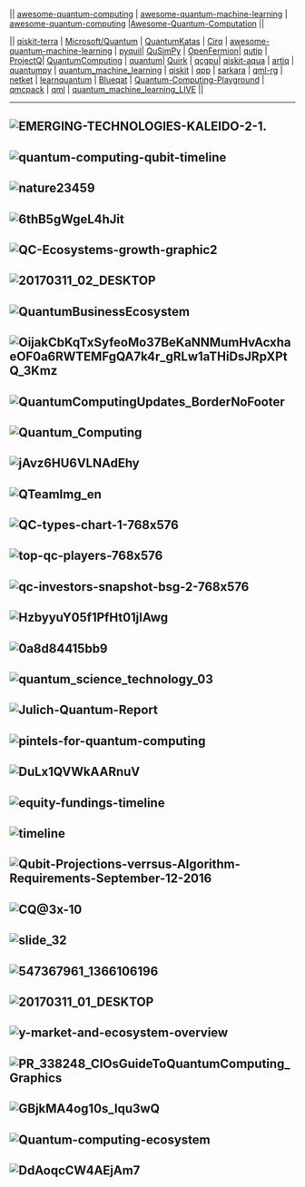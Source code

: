 

|| [awesome-quantum-computing](https://github.com/desireevl/awesome-quantum-computing) | [awesome-quantum-machine-learning](https://github.com/krishnakumarsekar/awesome-quantum-machine-learning) | [awesome-quantum-computing](https://github.com/websemantics/awesome-quantum-computing) |[Awesome-Quantum-Computation](https://github.com/hsavit1/Awesome-Quantum-Computation) ||

|| [qiskit-terra](https://github.com/Qiskit/qiskit-terra) | [Microsoft/Quantum](https://github.com/Microsoft/Quantum) | [QuantumKatas](https://github.com/Microsoft/QuantumKatas) | [Cirq](https://github.com/quantumlib/Cirq) | [awesome-quantum-machine-learning](https://github.com/krishnakumarsekar/awesome-quantum-machine-learning) | [pyquil](https://github.com/rigetti/pyquil)| [QuSimPy](https://github.com/adamisntdead/QuSimPy) | [OpenFermion](https://github.com/quantumlib/OpenFermion)| [qutip](https://github.com/qutip/qutip) | [ProjectQ](https://github.com/ProjectQ-Framework/ProjectQ)| [QuantumComputing](https://github.com/corbett/QuantumComputing) | [quantum](https://github.com/karldray/quantum)| [Quirk](https://github.com/Strilanc/Quirk) | [qcgpu](https://github.com/QCGPU/qcgpu)| [qiskit-aqua](https://github.com/Qiskit/qiskit-aqua) | [artiq](https://github.com/m-labs/artiq) | [quantumpy](https://github.com/jtauber/quantumpy) | [quantum_machine_learning](https://github.com/llSourcell/quantum_machine_learning) | [qiskit](https://github.com/Qiskit/qiskit) | [qpp](https://github.com/vsoftco/qpp) | [sarkara](https://github.com/quininer/sarkara) | [qml-rg](https://github.com/peterwittek/qml-rg) | [netket](https://github.com/netket/netket) | [learnquantum](https://github.com/JohnCoogan/learnquantum) | [Blueqat](https://github.com/Blueqat/Blueqat) | [Quantum-Computing-Playground](https://github.com/gwroblew/Quantum-Computing-Playground) | [qmcpack](https://github.com/QMCPACK/qmcpack) | [qml](https://github.com/qmlcode/qml) | [quantum_machine_learning_LIVE](https://github.com/llSourcell/quantum_machine_learning_LIVE) ||

--------------
![EMERGING-TECHNOLOGIES-KALEIDO-2-1.](http://www.kaleidoinsights.com/wp-content/uploads/2018/01/EMERGING-TECHNOLOGIES-KALEIDO-2-1.gif)
----------

![quantum-computing-qubit-timeline](https://s3.amazonaws.com/cbi-research-portal-uploads/2019/01/14180930/quantum-computing-qubit-timeline.png)
----------

![nature23459](https://media.springernature.com/full/nature-static/assets/v1/image-assets/nature23459-f1.jpg)
----------
![6thB5gWgeL4hJit](https://cdn-images-1.medium.com/max/1200/0*-6thB5gWgeL4hJit.)
----------
![QC-Ecosystems-growth-graphic2](https://cbi-blog.s3.amazonaws.com/blog/wp-content/uploads/2016/09/QC-Ecosystems-growth-graphic2.png)
----------
![20170311_02_DESKTOP](http://cdn.static-economist.com/sites/default/files/external/tq2017/charts/20170311_02_DESKTOP.png)
----------
![QuantumBusinessEcosystem](https://digitaleweltmagazin.de/wp-content/uploads/2019/01/QuantumBusinessEcosystem.jpg)
----------
![OijakCbKqTxSyfeoMo37BeKaNNMumHvAcxhaeOF0a6RWTEMFgQA7k4r_gRLw1aTHiDsJRpXPtQ_3Kmz](https://lh6.googleusercontent.com/proxy/8WCfwJd0PwXTGed4kFshQTlVkfQe1XjtYaLwjL6Nf7Mhe3Do28DNqi2Ioo0ChdqBjS5rEwSPpUdQA-SMi15LuZBeap8mjJ5UFDjldiozYmtYyQXpStxgU7R8EbAThNOtlvzDhh9F29oumkj0iUY57Su-knYULQFEDE1z3AH9ma_y-kYqDLBu3Sml6vmbddcSdZudsZvRQiegkshQ7APwUv0n_m2LYHNX6C-OijakCbKqTxSyfeoMo37BeKaNNMumHvAcxhaeOF0a6RWTEMFgQA7k4r_gRLw1aTHiDsJRpXPtQ_3Kmz-n7whdBsIwcvfJLUxtcV8)
----------
![QuantumComputingUpdates_BorderNoFooter](https://cloudblogs.microsoft.com/uploads/prod/sites/7/2018/09/QuantumComputingUpdates_BorderNoFooter-5baa36657fa40.png)
----------
![Quantum_Computing](http://www.extremetech.com/wp-content/uploads/2015/09/Quantum_Computing.png)
----------
![jAvz6HU6VLNAdEhy](https://cdn-images-1.medium.com/max/1600/0*jAvz6HU6VLNAdEhy)
----------

![QTeamImg_en](http://www.originqc.com.cn/assets/QCloud/QTeamImg_en.png)
----------
![QC-types-chart-1-768x576](https://s3.amazonaws.com/cbi-research-portal-uploads/2018/12/06125748/QC-types-chart-1-768x576.png)
----------
![top-qc-players-768x576](https://s3.amazonaws.com/cbi-research-portal-uploads/2019/01/07133847/top-qc-players-768x576.png)
----------
![qc-investors-snapshot-bsg-2-768x576](https://s3.amazonaws.com/cbi-research-portal-uploads/2019/01/15143211/qc-investors-snapshot-bsg-2-768x576.png)
----------
![HzbyyuY05f1PfHt01jIAwg](https://cdn-images-1.medium.com/max/800/1*HzbyyuY05f1PfHt01jIAwg.jpeg)
----------
![0a8d84415bb9](https://image-store.slidesharecdn.com/22083c73-e5b9-4ce8-aa02-0a8d84415bb9-original.jpeg)
----------
![quantum_science_technology_03](https://www.titech.ac.jp/english/research/stories/img/quantum_science_technology/quantum_science_technology_03.gif)
----------
![Julich-Quantum-Report](https://6lli539m39y3hpkelqsm3c2fg-wpengine.netdna-ssl.com/wp-content/uploads/2018/07/Julich-Quantum-Report.png)
----------
![pintels-for-quantum-computing](http://www.pintels.com/resources/infographic/pintels-for-quantum-computing.jpg)
----------

![DuLx1QVWkAARnuV](https://pbs.twimg.com/media/DuLx1QVWkAARnuV.jpg)
----------
![equity-fundings-timeline](https://cbi-blog.s3.amazonaws.com/blog/wp-content/uploads/2016/09/equity-fundings-timeline.png)
----------
![timeline](https://thetechfool.com/wp-content/uploads/2015/05/timeline.png)
----------
![Qubit-Projections-verrsus-Algorithm-Requirements-September-12-2016](https://quantumcomputingreport.com/wp-content/uploads/2016/09/Qubit-Projections-verrsus-Algorithm-Requirements-September-12-2016.jpg)
----------
![CQ@3x-10](https://dapcash.org/wp-content/uploads/2018/01/CQ@3x-10.png)
----------

![slide_32](https://images.slideplayer.com/24/6981181/slides/slide_32.jpg)
----------
![547367961_1366106196](https://s3.amazonaws.com/s3.timetoast.com/public/uploads/photos/4459341/547367961_1366106196.jpg?1475036308)
----------

![20170311_01_DESKTOP](http://cdn.static-economist.com/sites/default/files/external/tq2017/charts/20170311_01_DESKTOP.png)
----------
![y-market-and-ecosystem-overview](https://image.slidesharecdn.com/quantumvc-kfpoctober2017-171025165037/95/quantum-computing-technology-market-and-ecosystem-overview-6-638.jpg?cb=1508950496)
----------
![PR_338248_CIOsGuideToQuantumComputing_Graphics](https://blogs.gartner.com/smarterwithgartner/files/2017/11/PR_338248_CIOsGuideToQuantumComputing_Graphics.jpg)
----------
![GBjkMA4og10s_lqu3wQ](https://cdn-images-1.medium.com/max/1600/1*sh-GBjkMA4og10s_lqu3wQ.png)
----------
![Quantum-computing-ecosystem](https://www.everestgrp.com/wp-content/uploads/2019/01/Quantum-computing-ecosystem.png)
----------
![DdAoqcCW4AEjAm7](https://pbs.twimg.com/media/DdAoqcCW4AEjAm7.jpg)
----------
![]()
----------
![]()
----------
![]()
----------
![]()
----------
![]()
----------
![]()
----------

